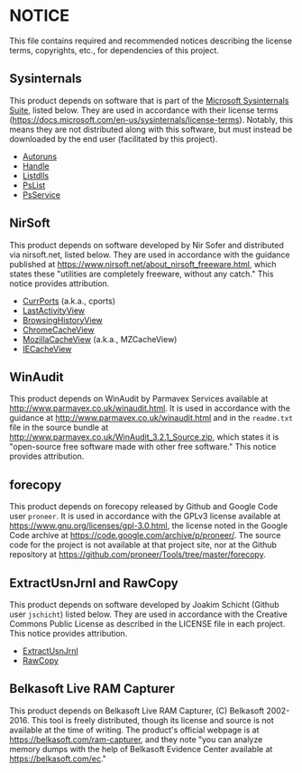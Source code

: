 # NOTICE

This file contains required and recommended notices describing the license terms, copyrights, etc., for dependencies of this project.

## Sysinternals

This product depends on software that is part of the [Microsoft Sysinternals Suite](https://docs.microsoft.com/en-us/sysinternals/), listed below. They are used in accordance with their license terms (https://docs.microsoft.com/en-us/sysinternals/license-terms).  Notably, this means they are not distributed along with this software, but must instead be downloaded by the end user (facilitated by this project).

* [Autoruns](https://docs.microsoft.com/en-us/sysinternals/downloads/autoruns)
* [Handle](https://docs.microsoft.com/en-us/sysinternals/downloads/handle)
* [Listdlls](https://docs.microsoft.com/en-us/sysinternals/downloads/listdlls)
* [PsList](https://docs.microsoft.com/en-us/sysinternals/downloads/pslist)
* [PsService](https://docs.microsoft.com/en-us/sysinternals/downloads/psservice)

## NirSoft

This product depends on software developed by Nir Sofer and distributed via nirsoft.net, listed below. They are used in accordance with the guidance published at https://www.nirsoft.net/about_nirsoft_freeware.html, which states these "utilities are completely freeware, without any catch." This notice provides attribution.

* [CurrPorts](https://www.nirsoft.net/utils/cports.html) (a.k.a., cports)
* [LastActivityView](https://www.nirsoft.net/utils/computer_activity_view.html)
* [BrowsingHistoryView](https://www.nirsoft.net/utils/browsing_history_view.html)
* [ChromeCacheView](https://www.nirsoft.net/utils/chrome_cache_view.html)
* [MozillaCacheView](https://www.nirsoft.net/utils/mozilla_cache_viewer.html) (a.k.a., MZCacheView)
* [IECacheView](https://www.nirsoft.net/utils/ie_cache_viewer.html)

## WinAudit

This product depends on WinAudit by Parmavex Services available at http://www.parmavex.co.uk/winaudit.html. It is used in accordance with the guidance at http://www.parmavex.co.uk/winaudit.html and in the `readme.txt` file in the source bundle at http://www.parmavex.co.uk/WinAudit_3.2.1_Source.zip, which states it is "open-source free software made with other free software." This notice provides attribution.

## forecopy

This product depends on forecopy released by Github and Google Code user `proneer`. It is used in accordance with the GPLv3 license available at https://www.gnu.org/licenses/gpl-3.0.html, the license noted in the Google Code archive at https://code.google.com/archive/p/proneer/. The source code for the project is not available at that project site, nor at the Github repository at https://github.com/proneer/Tools/tree/master/forecopy.

## ExtractUsnJrnl and RawCopy

This product depends on software developed by Joakim Schicht (Github user `jschicht`) listed below. They are used in accordance with the Creative Commons Public License as described in the LICENSE file in each project. This notice provides attribution.

* [ExtractUsnJrnl](https://github.com/jschicht/ExtractUsnJrnl)
* [RawCopy](https://github.com/jschicht/RawCopy)

## Belkasoft Live RAM Capturer

This product depends on Belkasoft Live RAM Capturer, (C) Belkasoft 2002-2016.  This tool is freely distributed, though its license and source is not available at the time of writing. The product's official webpage is at https://belkasoft.com/ram-capturer, and they note "you can analyze memory dumps with the help of Belkasoft Evidence Center available at https://belkasoft.com/ec."
